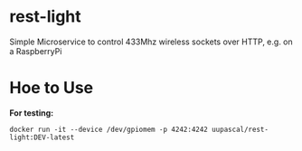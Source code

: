 # rest-light
Simple Microservice to control 433Mhz wireless sockets over HTTP, e.g. on a RaspberryPi



# Hoe to Use

__For testing:__

```
docker run -it --device /dev/gpiomem -p 4242:4242 uupascal/rest-light:DEV-latest
```